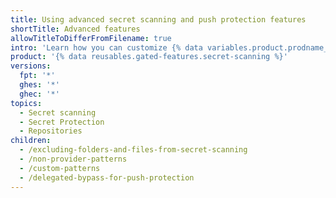 ```yaml
---
title: Using advanced secret scanning and push protection features
shortTitle: Advanced features
allowTitleToDifferFromFilename: true
intro: 'Learn how you can customize {% data variables.product.prodname_secret_scanning %} to meet the needs of your company.'
product: '{% data reusables.gated-features.secret-scanning %}'
versions:
  fpt: '*'
  ghes: '*'
  ghec: '*'
topics:
  - Secret scanning
  - Secret Protection
  - Repositories
children:
  - /excluding-folders-and-files-from-secret-scanning
  - /non-provider-patterns
  - /custom-patterns
  - /delegated-bypass-for-push-protection
---
```


